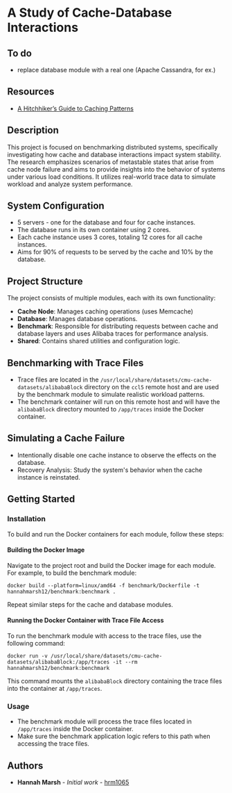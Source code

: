 # A Study of Cache-Database Interactions

## To do
- replace database module with a real one (Apache Cassandra, for ex.)

## Resources
- [A Hitchhiker’s Guide to Caching Patterns](https://hazelcast.com/blog/a-hitchhikers-guide-to-caching-patterns/)

## Description

This project is focused on benchmarking distributed systems, specifically investigating how cache and database interactions impact system stability.  
The research emphasizes scenarios of metastable states that arise from cache node failure and aims to provide insights into the behavior of systems under various load conditions.
It utilizes real-world trace data to simulate workload and analyze system performance.


## System Configuration
- 5 servers - one for the database and four for cache instances.
- The database runs in its own container using 2 cores.
- Each cache instance uses 3 cores, totaling 12 cores for all cache instances.
- Aims for 90% of requests to be served by the cache and 10% by the database.

## Project Structure

The project consists of multiple modules, each with its own functionality:

- **Cache Node**: Manages caching operations (uses Memcache)
- **Database**: Manages database operations.
- **Benchmark**: Responsible for distributing requests between cache and database layers and uses Alibaba traces for performance analysis.
- **Shared**: Contains shared utilities and configuration logic.  

## Benchmarking with Trace Files
- Trace files are located in the `/usr/local/share/datasets/cmu-cache-datasets/alibabaBlock` directory on the `ccl5` remote host and are used by the benchmark module to simulate realistic workload patterns.
- The benchmark container will run on this remote host and will have the `alibabaBlock` directory mounted to `/app/traces` inside the Docker container.


## Simulating a Cache Failure
- Intentionally disable one cache instance to observe the effects on the database.
- Recovery Analysis: Study the system's behavior when the cache instance is reinstated.

## Getting Started

### Installation

To build and run the Docker containers for each module, follow these steps:

#### Building the Docker Image

Navigate to the project root and build the Docker image for each module. For example, to build the benchmark module:

`docker build --platform=linux/amd64 -f benchmark/Dockerfile -t hannahmarsh12/benchmark:benchmark .`

Repeat similar steps for the cache and database modules.


#### Running the Docker Container with Trace File Access

To run the benchmark module with access to the trace files, use the following command:

`docker run -v /usr/local/share/datasets/cmu-cache-datasets/alibabaBlock:/app/traces -it --rm hannahmarsh12/benchmark:benchmark`

This command mounts the `alibabaBlock` directory containing the trace files into the container at `/app/traces`.

### Usage

- The benchmark module will process the trace files located in `/app/traces` inside the Docker container.
- Make sure the benchmark application logic refers to this path when accessing the trace files.

## Authors

- **Hannah Marsh** - _Initial work_ - [hrm1065](https://gitlab.cs.unh.edu/hrm1065)
